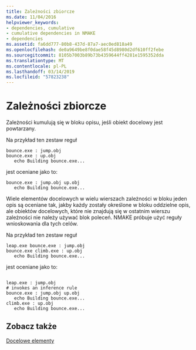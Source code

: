 ```yaml
---
title: Zależności zbiorcze
ms.date: 11/04/2016
helpviewer_keywords:
- dependencies, cumulative
- cumulative dependencies in NMAKE
- dependencies
ms.assetid: fa6dd777-80b8-437d-87a7-aec0ed818a49
ms.openlocfilehash: de0a9649be8f0dae58f45d8980d2df610ff2febe
ms.sourcegitcommit: 8105b7003b89b73b4359644ff4281e1595352dda
ms.translationtype: MT
ms.contentlocale: pl-PL
ms.lasthandoff: 03/14/2019
ms.locfileid: "57823238"
---
```

# <a name="cumulative-dependencies"></a>Zależności zbiorcze

Zależności kumulują się w bloku opisu, jeśli obiekt docelowy jest powtarzany.

Na przykład ten zestaw reguł

```Output
bounce.exe : jump.obj
bounce.exe : up.obj
   echo Building bounce.exe...
```

jest oceniane jako to:

```Output
bounce.exe : jump.obj up.obj
   echo Building bounce.exe...
```

Wiele elementów docelowych w wielu wierszach zależności w bloku jeden opis są oceniane tak, jakby każdy zostały określone w bloku oddzielne opis, ale obiektów docelowych, które nie znajdują się w ostatnim wierszu zależności nie należy używać blok poleceń. NMAKE próbuje użyć reguły wnioskowania dla tych celów.

Na przykład ten zestaw reguł

```Output
leap.exe bounce.exe : jump.obj
bounce.exe climb.exe : up.obj
   echo Building bounce.exe...
```

jest oceniane jako to:

```Output

leap.exe : jump.obj
# invokes an inference rule
bounce.exe : jump.obj up.obj
   echo Building bounce.exe...
climb.exe : up.obj
   echo Building bounce.exe...
```

## <a name="see-also"></a>Zobacz także

[Docelowe elementy](targets.md)
